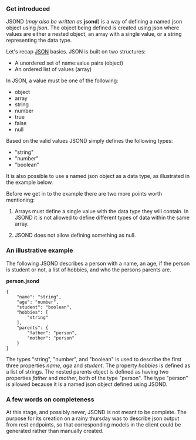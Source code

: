 
### Get introduced

JSOND (_may also be written as_ **jsond**) is a way of defining a named json object using _json_. The object being defined is created using json where values are either a nested object, an array with a single value, or a string representing the data type.

Let's recap [JSON](http://json.org) basics. JSON is built on two structures:

- A unordered set of name:value pairs (object)
- An ordered list of values (array)

In JSON, a value must be one of the following:

- object
- array
- string
- number
- true
- false
- null

Based on the valid values JSOND simply defines the following types:

- "string"
- "number"
- "boolean"

It is also possible to use a named json object as a data type, as illustrated in the example below.

Before we get in to the example there are two more points worth mentioning:

1. Arrays must define a single value with the data type they will contain. In JSOND it is not allowed to define different types of data within the same array.

2. JSOND does not allow defining something as null.

### An illustrative example

The following JSOND describes a person with a name, an age, if the person is student or not, a list of hobbies, and who the persons parents are.

**person.jsond**
```
{
    "name": "string",
    "age": "number",
    "student": "boolean",
    "hobbies": [
        "string"
    ],
    "parents": {
        "father": "person",
        "mother": "person"
    }
}
```

The types "string", "number", and "boolean" is used to describe the first three properties _name_, _age_ and _student_. The property _hobbies_ is defined as a list of strings. The nested parents object is defined as having two properties _father_ and _mother_, both of the type "person". The type "person" is allowed because it is a named json object defined using JSOND.

### A few words on completeness

At this stage, and possibly never, JSOND is not meant to be complete. The purpose for its creation on a rainy thursday was to describe json output from rest endpoints, so that corresponding models in the client could be generated rather than manually created.

